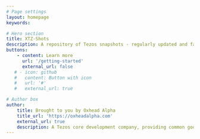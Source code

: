 ```yaml
---
# Page settings
layout: homepage
keywords:

# Hero section
title: XTZ-Shots
description: A repository of Tezos snapshots - regularly updated and fast to download from anywhere in the world.
buttons:
    - content: Learn more
      url: '/getting-started'
      external_url: false
   # - icon: github
   #   content: Button with icon
   #   url: '#'
   #   external_url: true

# Author box
author:
    title: Brought to you by Oxhead Alpha
    title_url: 'https://oxheadalpha.com'
    external_url: true
    description: A Tezos core development company, providing common goods for the Tezos ecosystem. <a href="https://oxheadalpha.com" target="_blank">Learn more</a>.
---
```

